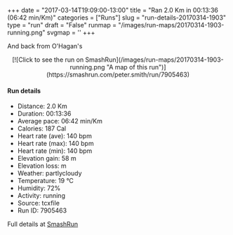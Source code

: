 +++
date = "2017-03-14T19:09:00-13:00"
title = "Ran 2.0 Km in 00:13:36 (06:42 min/Km)"
categories = ["Runs"]
slug = "run-details-20170314-1903"
type = "run"
draft = "False"
runmap = "/images/run-maps/20170314-1903-running.png"
svgmap = '<polyline points="57 0, 56 1, 57 2, 56 4, 56 6, 56 7, 54 9, 54 12, 52 14, 54 14, 55 15, 56 17, 58 17, 58 18, 59 18, 58 20, 60 22, 59 25, 56 28, 56 29, 57 30, 57 31, 53 35, 53 38, 51 39, 51 40, 49 43, 49 43, 47 46, 45 48, 46 48, 46 50, 43 51, 42 51, 42 54, 41 57, 41 58, 42 59, 42 61, 42 64, 43 67, 43 68, 44 70, 45 72, 45 77, 45 78, 47 79, 47 80, 48 81, 49 85, 51 84, 52 84, 55 83, 57 86, 57 87, 57 89, 57 90, 56 91, 57 93, 55 95, 54 96, 53 100">'
+++

And back from O'Hagan's 

<!--more-->

<center>
[![Click to see the run on SmashRun](/images/run-maps/20170314-1903-running.png "A map of this run")](https://smashrun.com/peter.smith/run/7905463)
</center>

#### Run details

* Distance: 2.0 Km
* Duration: 00:13:36
* Average pace: 06:42 min/Km
* Calories: 187 Cal
* Heart rate (ave): 140 bpm
* Heart rate (max): 140 bpm
* Heart rate (min): 140 bpm
* Elevation gain: 58 m
* Elevation loss:  m
* Weather: partlycloudy
* Temperature: 19 &deg;C
* Humidity: 72%
* Activity: running
* Source: tcxfile
* Run ID: 7905463

Full details at [SmashRun](https://smashrun.com/peter.smith/run/7905463)
